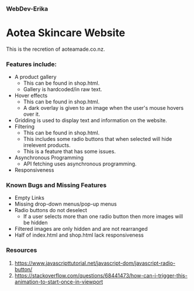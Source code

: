 ### WebDev-Erika

# Aotea Skincare Website

This is the recretion of aoteamade.co.nz. 

### Features include:
- A product gallery
  - This can be found in shop.html.
  - Gallery is hardcoded/in raw text.
- Hover effects
  - This can be found in shop.html.
  - A dark overlay is given to an image when the user's mouse hovers over it.
- Gridding is used to display text and information on the website.
- Filtering
  - This can be found in shop.html.
  - This includes some radio buttons that when selected will hide irrelevent products.
  - This is a feature that has some issues.
- Asynchronous Programming
  - API fetching uses asynchronous programming.
- Responsiveness

### Known Bugs and Missing Features
- Empty Links
- Missing drop-down menus/pop-up menus
- Radio buttons do not deselect
  - If a user selects more than one radio button then more images will be hidden
- Filtered images are only hidden and are not rearranged
- Half of index.html and shop.html lack responsiveness

### Resources
1. https://www.javascripttutorial.net/javascript-dom/javascript-radio-button/
2. https://stackoverflow.com/questions/68441473/how-can-i-trigger-this-animation-to-start-once-in-viewport
